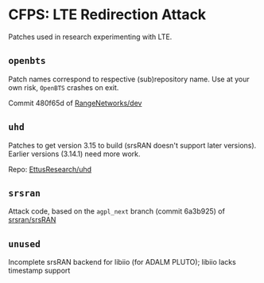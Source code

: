 # CFPS: LTE Redirection Attack

Patches used in research experimenting with LTE.

## `openbts`

Patch names correspond to respective (sub)repository name.
Use at your own risk, `OpenBTS` crashes on exit.

Commit 480f65d of [RangeNetworks/dev](https://github.com/RangeNetworks/dev)

## `uhd`
Patches to get version 3.15 to build (srsRAN doesn't support later versions).
Earlier versions (3.14.1) need more work.

Repo: [EttusResearch/uhd](https://github.com/EttusResearch/uhd)

## `srsran`
Attack code, based on the `agpl_next` branch (commit 6a3b925) of
[srsran/srsRAN](https://github.com/srsran/srsRAN)

## `unused`
Incomplete srsRAN backend for libiio (for ADALM PLUTO); libiio lacks timestamp support
